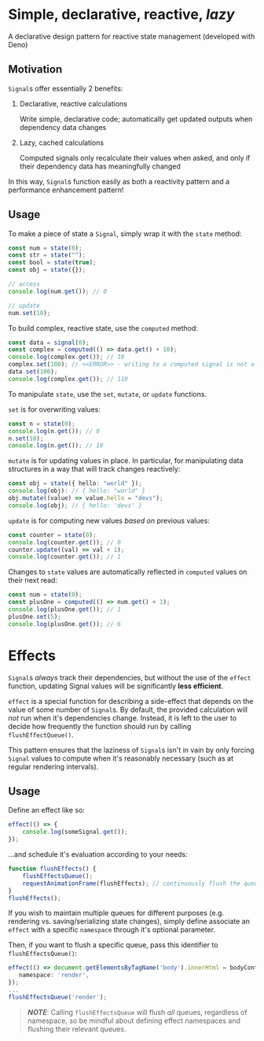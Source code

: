 # Simple, declarative, reactive, _lazy_

A declarative design pattern for reactive state management (developed with Deno)

## Motivation

`Signal`s offer essentially 2 benefits:

1. Declarative, reactive calculations

   Write simple, declarative code; automatically get updated outputs when
   dependency data changes

2. Lazy, cached calculations

   Computed signals only recalculate their values when asked, and only if their
   dependency data has meaningfully changed

In this way, `Signal`s function easily as both a reactivity pattern and a
performance enhancement pattern!

## Usage

To make a piece of state a `Signal`, simply wrap it with the `state` method:

```typescript
const num = state(0);
const str = state("");
const bool = state(true);
const obj = state({});

// access
console.log(num.get()); // 0

// update
num.set(10);
```

To build complex, reactive state, use the `computed` method:

```typescript
const data = signal(0);
const complex = computed(() => data.get() + 10);
console.log(complex.get()); // 10
complex.set(100); // <<ERROR>> - writing to a computed signal is not allowed
data.set(100);
console.log(complex.get()); // 110
```

To manipulate `state`, use the `set`, `mutate`, or `update` functions.

`set` is for overwriting values:

```typescript
const n = state(0);
console.log(n.get()); // 0
n.set(10);
console.log(n.get()); // 10
```

`mutate` is for updating values in place. In particular, for manipulating data
structures in a way that will track changes reactively:

```typescript
const obj = state({ hello: "world" });
console.log(obj): // { hello: "world" }
obj.mutate((value) => value.hello = "devs");
console.log(obj); // { hello: 'devs' }
```

`update` is for computing new values _based on_ previous values:

```typescript
const counter = state(0);
console.log(counter.get()); // 0
counter.update((val) => val + 1);
console.log(counter.get()); // 1
```

Changes to `state` values are automatically reflected in `computed` values on
their next read:

```typescript
const num = state(0);
const plusOne = computed(() => num.get() + 1);
console.log(plusOne.get()); // 1
plusOne.set(5);
console.log(plusOne.get()); // 6
```

# Effects

`Signal`s _always_ track their dependencies, but without the use of the `effect`
function, updating Signal values will be significantly **less efficient**.

`effect` is a special function for describing a side-effect that depends on the
value of some number of `Signal`s. By default, the provided calculation will
_not_ run when it's dependencies change. Instead, it is left to the user to
decide how frequently the function should run by calling `flushEffectQueue()`.

This pattern ensures that the laziness of `Signal`s isn't in vain by only
forcing `Signal` values to compute when it's reasonably necessary (such as at
regular rendering intervals).

## Usage

Define an effect like so:

```typescript
effect(() => {
    console.log(someSignal.get());
});
```

...and schedule it's evaluation according to your needs:

```typescript
function flushEffects() {
    flushEffectsQueue();
    requestAnimationFrame(flushEffects); // continuously flush the queue each frame
}
flushEffects();
```

If you wish to maintain multiple queues for different purposes (e.g. rendering
vs. saving/serializing state changes), simply define associate an `effect` with
a specific `namespace` through it's optional parameter.

Then, if you want to flush a specific queue, pass this identifier to
`flushEffectsQueue()`:

```typescript
effect(() => document.getElementsByTagName('body').innerHtml = bodyContents.get(), {
   namespace: 'render',
});
...
flushEffectsQueue('render');
```

> **_NOTE_**: Calling `flushEffectsQueue` will flush _all_ queues, regardless of
> namespace, so be mindful about defining effect namespaces and flushing their
> relevant queues.
